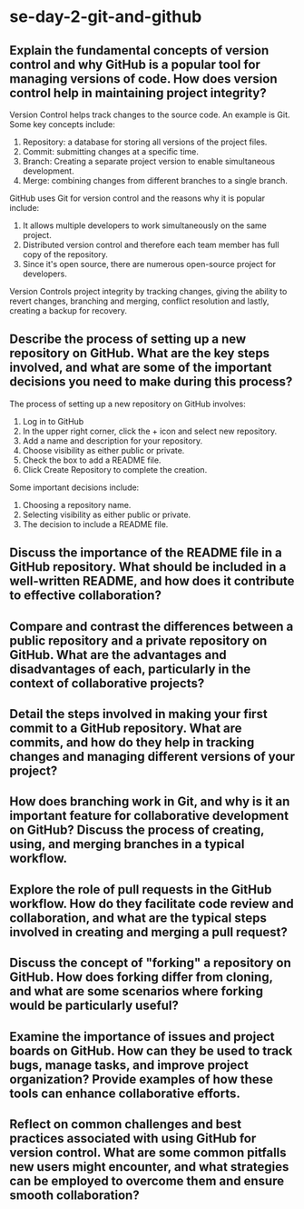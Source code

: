 # se-day-2-git-and-github
## Explain the fundamental concepts of version control and why GitHub is a popular tool for managing versions of code. How does version control help in maintaining project integrity?
Version Control helps track changes to the source code. An example is Git. Some key concepts include:
1. Repository: a database for storing all versions of the project files.
2. Commit: submitting changes at a specific time.
3. Branch: Creating a separate project version to enable simultaneous development.
4. Merge: combining changes from different branches to a single branch.

GitHub uses Git for version control and the reasons why it is popular include:
   1. It allows multiple developers to work simultaneously on the same project.
   2. Distributed version control and therefore each team member has full copy of the repository.
   3. Since it's open source, there are numerous open-source project for developers.

Version Controls project integrity by tracking changes, giving the ability to revert changes, branching and merging, conflict resolution and lastly, creating a backup for recovery.
## Describe the process of setting up a new repository on GitHub. What are the key steps involved, and what are some of the important decisions you need to make during this process?
The process of setting up a new repository on GitHub involves:
1. Log in to GitHub
2. In the upper right corner, click the + icon and select new repository.
3. Add a name and description for your repository.
4. Choose visibility as either public or private.
5. Check the box to add a README file.
6. Click Create Repository to complete the creation.

Some important decisions include:
1. Choosing a repository name.
2. Selecting visibility as either public or private.
3. The decision to include a README file.

## Discuss the importance of the README file in a GitHub repository. What should be included in a well-written README, and how does it contribute to effective collaboration?

## Compare and contrast the differences between a public repository and a private repository on GitHub. What are the advantages and disadvantages of each, particularly in the context of collaborative projects?

## Detail the steps involved in making your first commit to a GitHub repository. What are commits, and how do they help in tracking changes and managing different versions of your project?

## How does branching work in Git, and why is it an important feature for collaborative development on GitHub? Discuss the process of creating, using, and merging branches in a typical workflow.

## Explore the role of pull requests in the GitHub workflow. How do they facilitate code review and collaboration, and what are the typical steps involved in creating and merging a pull request?

## Discuss the concept of "forking" a repository on GitHub. How does forking differ from cloning, and what are some scenarios where forking would be particularly useful?

## Examine the importance of issues and project boards on GitHub. How can they be used to track bugs, manage tasks, and improve project organization? Provide examples of how these tools can enhance collaborative efforts.

## Reflect on common challenges and best practices associated with using GitHub for version control. What are some common pitfalls new users might encounter, and what strategies can be employed to overcome them and ensure smooth collaboration?
